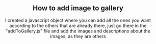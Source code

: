<header>
  <h2>How to add image to gallery</h2>
  <p>I created a javascript object where you can add all the ones you want according 
    to the others that are already there, just go there in the "addToGallery.js" file 
    and add the images and descriptions about the images, as they are others</p>
</header>
